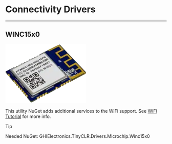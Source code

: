 # Connectivity Drivers
---

## WINC15x0 

![LPD8806](./images/WINC15x0.png)

This utility NuGet adds additional services to the WiFi support. See [WiFi Tutorial](../tutorials/wifi.md) for more info.

> [!TIP]
> Needed NuGet: GHIElectronics.TinyCLR.Drivers.Microchip.Winc15x0



